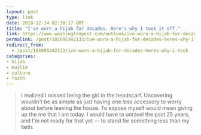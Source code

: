```yaml
---
layout: post
type: link
date: 2018-12-14 02:30:17 GMT
title: "I've worn a hijab for decades. Here's why I took it off."
link: https://www.washingtonpost.com/outlook/ive-worn-a-hijab-for-decades-heres-why-i-took-it-off/2018/08/16/96cace1e-a095-11e8-93e3-24d1703d2a7a_story.html?utm_term=.981542b7091f
permalink: /post/181095342133/ive-worn-a-hijab-for-decades-heres-why-i-took
redirect_from: 
  - /post/181095342133/ive-worn-a-hijab-for-decades-heres-why-i-took
categories:
- hijab
- muslim
- culture
- faith
---
```


<blockquote>I realized I missed being the girl in the headscarf. Uncovering wouldn't be as simple as just having one less accessory to worry about before leaving the house. To expose myself would mean giving up the me that I am today. I would have to unravel the past 25 years, and I'm not ready for that yet — to stand for something less than my faith.</blockquote>